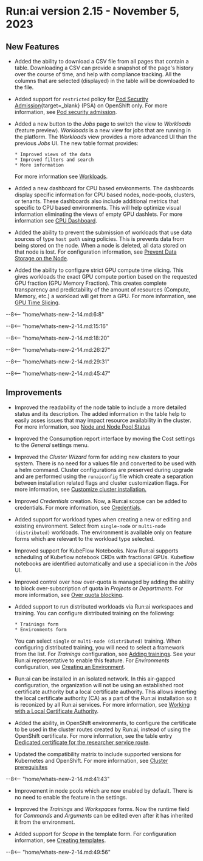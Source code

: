 # Run:ai version 2.15 - November 5, 2023

## New Features

<!-- RUN-10221/RUN-10426 Projects V2 - User will be able to export a CSV report - NEW FEATURE -->
* Added the ability to download a CSV file from all pages that contain a table. Downloading a CSV can provide a snapshot of the page's history over the course of time, and help with compliance tracking. All the columns that are selected (displayed) in the table will be downloaded to the file.

<!-- RUN-7495/RUN11388 Support PSA / SCCs V2 \(security mechanism for pods on K8S/OCP\)-->
* Added support for `restricted` policy for [Pod Security Admission](https://kubernetes.io/docs/concepts/security/pod-security-admission/){target=_blank} (PSA) on OpenShift only. For more information, see [Pod security admission](../admin/runai-setup/cluster-setup/cluster-prerequisites.md#pod-security-admission).

<!-- RUN-10241/RUN-12872 - New Workloads view -->
* Added a new button to the *Jobs* page to switch the view to *Workloads* (feature preview). *Workloads* is a new view for jobs that are running in the platform. The *Workloads* view provides a more advanced UI than the previous *Jobs* UI. The new table format provides:

      * Improved views of the data
      * Improved filters and search
      * More information

    For more information see [Workloads](../admin/workloads/workload-overview-admin.md#workloads-view).

<!-- RUN-12313/12314 - CPU focused dashboards -->
* Added a new dashboard for CPU based environments. The dashboards display specific information for CPU based nodes, node-pools, clusters, or tenants. These dashboards also include additional metrics that specific to CPU based environments. This will help optimize visual information eliminating the views of empty GPU dashlets. For more information see [CPU Dashboard](../admin/admin-ui-setup/dashboard-analysis.md#cpu-dashboard).

<!-- RUN-10622/RUN-10625 Policy blocks workloads that attempt to store data on the node-->
* Added the ability to prevent the submission of workloads that use data sources of type `host path` using policies. This is prevents data from being stored on the node. When a node is deleted, all data stored on that node is lost. For configuration information, see [Prevent Data Storage on the Node](../admin/workloads/policies.md#prevent-data-storage-on-the-node).

<!-- ADDLINK and uncomment when complete) RUN-10602/RUN-10603 - GPU Memory Request & Limit 
* Added the ability to use Dynamic GPU fractions. This allows a workload to request a certain amount of guaranteed GPU memory fraction, and at the same time also request to grow beyond that guaranteed memory fraction more is available. This allows a workload to request a certain amount of guaranteed GPU fraction processing, and at the same time also request to grow beyond that guaranteed fraction if more is available. For more information, see [Dynamic GPU fractions](). -->
  
<!-- RUN-9924/RUN-9925  Granular GPU compute time-slicing / Strict GPU compute time-slicing -->
* Added the ability to configure strict GPU compute time slicing. This gives workloads the exact GPU compute portion based on the requested GPU fraction (GPU Memory Fraction). This creates complete transparency and predictability of the amount of resources (Compute, Memory, etc.) a workload will get from a GPU. For more information, see [GPU Time Slicing](../Researcher/scheduling/GPU-time-slicing-scheduler.md).

--8<-- "home/whats-new-2-14.md:6:8"

--8<-- "home/whats-new-2-14.md:15:16"

--8<-- "home/whats-new-2-14.md:18:20"

--8<-- "home/whats-new-2-14.md:26:27"

--8<-- "home/whats-new-2-14.md:29:31"

<!-- --8<-- "home/whats-new-2-14.md:33:35" - removed as per Omer/Gal also in TOC. -->

--8<-- "home/whats-new-2-14.md:45:47"

## Improvements

<!-- RUN-9943/RUN-12176 Nodes - reflect the correct status of the node - add to nodes page the table from the TW ticket -->
* Improved the readability of the node table to include a more detailed status and its description. The added information in the table help to easily asses issues that may impact resource availability in the cluster. For more information, see [Node and Node Pool Status](../Researcher/scheduling/using-node-pools.md#node-and-node-pool-status)

<!-- RUN-11421/RUN-11508 Consumption report - Cost and bugs-->
* Improved the Consumption report interface by moving the Cost settings to the *General* settings menu.

<!-- RUN-7085/RUN-9480 Installation - Cluster wizard Improvements -->
* Improved the *Cluster Wizard* form for adding new clusters to your system. There is no need for a values file and converted to be used with a helm command. Cluster configurations are preserved during upgrade and are performed using the `runaiconfig` file which create a separation between installation related flags and cluster customization flags. For more information, see [Customize cluster installation.](../admin/runai-setup/cluster-setup/customize-cluster-install.md)

<!-- RUN-10862/RUN-10863 Department as a workspace phase 2 - scope in credentials -->
* Improved *Credentials* creation. Now, a Run:ai scope can be added to credentials. For more information, see [Credentials](../admin/admin-ui-setup/credentials-setup.md).

<!-- RUN-10271/RUN-10321 Mark environment for workload type-->
* Added support for workload types when creating a new or editing and existing environment. Select from `single-node` or `multi-node (distributed)` workloads. The environment is available only on feature forms which are relevant to the workload type selected.

<!-- RUN-10639/RUN-11389 - Researcher Service Refactoring -->

<!-- RUN-12505/RUN-12506 - Support Kubeflow notebooks for scheduling/orchestration -->
* Improved support for KubeFlow Notebooks. Now Run:ai supports scheduling of Kubeflow notebook CRDs with fractional GPUs. Kubeflow notebooks are identified automatically and use a special icon in the *Jobs* UI.

<!-- RUN-10251/RUN-10252 - Block over-subscription of quota by Projects/Departments- -->
* Improved control over how over-quota is managed by adding the ability to block over-subscription of quota in *Projects* or *Departments*. For more information, see [Over quota blocking](../Researcher/scheduling/the-runai-scheduler.md#limit-quota-over-or-under-subscription).

<!-- RUN-10404/RUN-11747 Submit distributed training
* RUN-11194/RUN-11239 All changes done in the UI for distributed training are hidden behind feature flag 
* RUN-11186/RUN-11241 Submitting an MPI/PT/TF/XGBoost distributed training from UI - 1st form page 
* RUN-11206/RUN-11242 Submitting distributed training from UI - 2nd form page
* RUN-11219/RUN-11602 Submitting an MPI distributed training from UI - 3rd form page
* RUN-11231/RUN-11240 Environment for distributed training
-->
* Added support to run distributed workloads via Run:ai workspaces and training. You can configure distributed training on the following:

      * Trainings form
      * Environments form
  
    You can select `single` or `multi-node (distributed)` training. When configuring distributed training, you will need to select a framework from the list. For *Trainings* configuration, see [Adding trainings](../Researcher/user-interface/trainings.md#adding-trainings). See your Run:ai representative to enable this feature. For *Environments* configuration, see [Creating an Environment](../Researcher/user-interface/workspaces/create/create-env.md#creating-a-new-environment).

<!-- RUN-10411/RUN-11390 Support self-signed certificates-->
* Run:ai can be installed in an isolated network. In this air-gapped configuration, the organization will not be using an established root certificate authority but a local certificate authority. This allows inserting the local certificate authority (CA) as a part of the Run:ai installation so it is reconized by all Run:ai services. For more information, see [Working with a Local Certificate Authority](../admin/runai-setup/config/org-cert.md).

<!-- RUN-12943 Ability to configure cluster routes certificate in OpenShift-->
* Added the ability, in OpenShift environments, to configure the certificate to be used in the cluster routes created by Run:ai, instead of using the OpenShift certificate. For more information, see the table entry [Dedicated certificate for the researcher service route](../admin/runai-setup/cluster-setup/customize-cluster-install.md#configurations).

<!-- RUN-10451/RUN-10452 Support new Kubernetes and OpenShift releases - Q3/2023-->
* Updated the compatibility matrix to include supported versions for Kubernetes and OpenShift. For more information, see [Cluster prerequisites](../admin/runai-setup/cluster-setup/cluster-prerequisites.md#kubernetes)

--8<-- "home/whats-new-2-14.md:41:43"

<!-- RUN-11282/RUN-11283 Nodepools enabled by default-->
* Improvement in node pools which are now enabled by default. There is no need to enable the feature in the settings.

<!-- RUN-11292/RUN-11592 General changes in favor of any asset based workload \(WS, training, DT\)-->
* Improved the *Trainings* and *Workspaces* forms. Now the runtime field for *Commands* and *Arguments* can be edited even after it has inherited it from the environment.

<!-- RUN-11525/RUN-11538 Support Kubernetes non-privileged PSA on project namespaces for Openshift-->

<!-- RUN-11692/RUN-11694 Scoping for template-->
* Added support for *Scope* in the template form. For configuration information, see [Creating templates](../admin/admin-ui-setup/templates.md#creating-templates).

--8<-- "home/whats-new-2-14.md:49:56"
